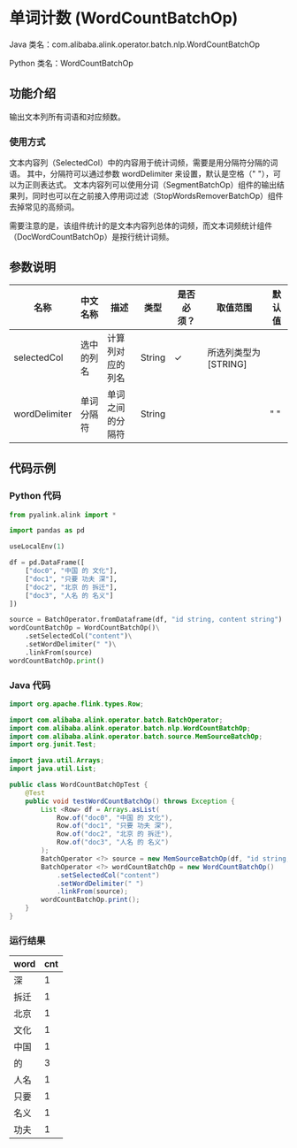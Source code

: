 # 单词计数 (WordCountBatchOp)
Java 类名：com.alibaba.alink.operator.batch.nlp.WordCountBatchOp

Python 类名：WordCountBatchOp


## 功能介绍

输出文本列所有词语和对应频数。

### 使用方式
文本内容列（SelectedCol）中的内容用于统计词频，需要是用分隔符分隔的词语。
其中，分隔符可以通过参数 wordDelimiter 来设置，默认是空格（" "），可以为正则表达式。
文本内容列可以使用分词（SegmentBatchOp）组件的输出结果列，同时也可以在之前接入停用词过滤（StopWordsRemoverBatchOp）组件去掉常见的高频词。

需要注意的是，该组件统计的是文本内容列总体的词频，而文本词频统计组件（DocWordCountBatchOp）是按行统计词频。

## 参数说明
| 名称 | 中文名称 | 描述 | 类型 | 是否必须？ | 取值范围 | 默认值 |
| --- | --- | --- | --- | --- | --- | --- |
| selectedCol | 选中的列名 | 计算列对应的列名 | String | ✓ | 所选列类型为 [STRING] |  |
| wordDelimiter | 单词分隔符 | 单词之间的分隔符 | String |  |  | " " |

## 代码示例
### Python 代码
```python
from pyalink.alink import *

import pandas as pd

useLocalEnv(1)

df = pd.DataFrame([
    ["doc0", "中国 的 文化"],
    ["doc1", "只要 功夫 深"],
    ["doc2", "北京 的 拆迁"],
    ["doc3", "人名 的 名义"]
])

source = BatchOperator.fromDataframe(df, "id string, content string")
wordCountBatchOp = WordCountBatchOp()\
    .setSelectedCol("content")\
    .setWordDelimiter(" ")\
    .linkFrom(source)
wordCountBatchOp.print()
```
### Java 代码
```java
import org.apache.flink.types.Row;

import com.alibaba.alink.operator.batch.BatchOperator;
import com.alibaba.alink.operator.batch.nlp.WordCountBatchOp;
import com.alibaba.alink.operator.batch.source.MemSourceBatchOp;
import org.junit.Test;

import java.util.Arrays;
import java.util.List;

public class WordCountBatchOpTest {
	@Test
	public void testWordCountBatchOp() throws Exception {
		List <Row> df = Arrays.asList(
			Row.of("doc0", "中国 的 文化"),
			Row.of("doc1", "只要 功夫 深"),
			Row.of("doc2", "北京 的 拆迁"),
			Row.of("doc3", "人名 的 名义")
		);
		BatchOperator <?> source = new MemSourceBatchOp(df, "id string, content string");
		BatchOperator <?> wordCountBatchOp = new WordCountBatchOp()
			.setSelectedCol("content")
			.setWordDelimiter(" ")
			.linkFrom(source);
		wordCountBatchOp.print();
	}
}
```

### 运行结果
| word | cnt |
|------|-----|
| 深    | 1   |
| 拆迁   | 1   |
| 北京   | 1   |
| 文化   | 1   |
| 中国   | 1   |
| 的    | 3   |
| 人名   | 1   |
| 只要   | 1   |
| 名义   | 1   |
| 功夫   | 1   |
